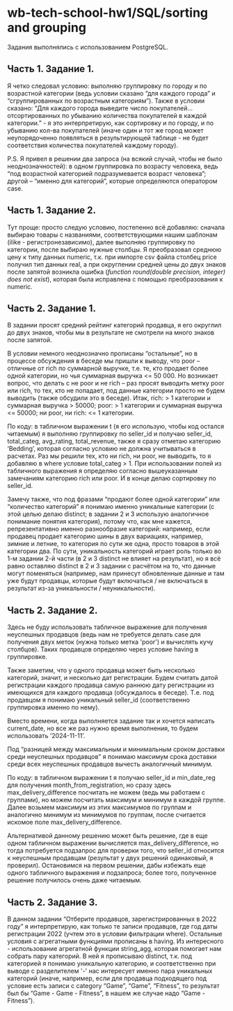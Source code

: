 # wb-tech-school-hw1/SQL/sorting and grouping

Задания выполнялись с использованием PostgreSQL.

## Часть 1. Задание 1.
Я четко следовал условию: выполняю группировку по городу и по возрастной категории (ведь условии сказано “для каждого города” и “сгруппированных по возрастным категориям”). Также в условии сказано: “Для каждого города выведите число покупателей… отсортированных по убыванию количества покупателей в каждой категории.” - я это интерпретирую, как сортировку и по городу, и по убыванию кол-ва покупателей (иначе один и тот же город может неупорядоченно появляться в результирующей таблице - не будет соответствия количества покупателей каждому городу). 

P.S. Я привел в решении два запроса (на всякий случай, чтобы не было неоднозначностей): в одном группировка по возрасту человека, ведь “под возрастной категорией подразумевается возраст человека”; другой – “именно для категорий”, которые определяются оператором case.

## Часть 1. Задание 2.
Тут проще: просто следую условию, постепенно всё добавляю: сначала выбираю товары с названиями, соответствующими нашим шаблонам (ilike - регистронезависимо), далее выполняю группировку по категории, после выбираю нужные столбцы. Я преобразовал среднюю цену к типу данных numeric, т.к. при импорте csv файла столбец price получил тип данных real, а при округлении средней цены до двух знаков после запятой возникла ошибка (*function round(double precision, integer) does not exist*), которая была исправлена с помощью преобразования к numeric.

## Часть 2. Задание 1. 
В задании просят средний рейтинг категорий продавца, я его округлил до двух знаков, чтобы мы в результате не смотрели на много знаков после запятой. 

В условии немного неоднозначно прописаны “остальные”, но в процессе обсуждения в беседе мы пришли к выводу, что poor – отличные от rich по суммарной выручке, т.е. те, кто продает более одной категории, но чья суммарная выручка <= 50 000. Но возникает вопрос, что делать с не poor и не rich – раз просят выводить метку poor или rich, то тех, кто не попадает, под данные категории просто не будем выводить (также обсудили это в беседе). Итак, rich: > 1 категории и суммарная выручка > 50000; poor: > 1 категории и суммарная выручка <= 50000; ни poor, ни rich: <= 1 категории. 

По коду: в табличном выражении t (я его использую, чтобы код остался читаемым) я выполняю группировку по seller_id и получаю seller_id, total_categ, avg_rating, total_revenue, также я сразу отметаю категорию ‘Bedding’, которая согласно условию не должна учитываться в расчетах. Раз мы решили тех, кто ни rich, ни poor, не выводить, то я добавляю в where условие total_categ > 1. При использовании полей из табличного выражения я определяю согласно вышеуказанным замечаниям категорию rich или poor. И в конце делаю сортировку по seller_id.

Замечу также, что под фразами “продают более одной категории” или “количество категорий” я понимаю именно уникальные категории (с этой целью делаю distinct; в задании 2 и 3 использую аналогичное понимание понятия категория), потому что, как мне кажется, репрезентативно именно разнообразие категорий: например, если продавец продает категорию шины в двух вариациях, например, зимние и летние, то категория по сути же одна, просто товаров в этой категории два. По сути, уникальность категорий играет роль только во 1-м задании 2-й части (в 2 и 3 distinct не влияет на результат), но я всё равно оставляю distinct в 2 и 3 задании с расчётом на то, что данные могут поменяться  (например, нам принесут обновленные данные и там уже будут продавцы, которые будут включаться / не включаться в результат из-за уникальности / неуникальности).

## Часть 2. Задание 2.
Здесь не буду использовать табличное выражение для получения неуспешных продавцов (ведь нам не требуется делать case для получения двух меток (нужна только метка 'poor') и вычислять кучу столбцов). Таких продавцов определяю через условие having в группировке.

Также заметим, что у одного продавца может быть несколько категорий, значит, и несколько дат регистрации. Будем считать датой регистрации каждого продавца самую раннюю дату регистрации из имеющихся для каждого продавца (обсуждалось в беседе). Т.е. под продавцом я понимаю уникальный seller_id (соответственно группировка именно по нему). 

Вместо времени, когда выполняется задание так и хочется написать current_date, но все же раз нужно время выполнения, то будем использовать ‘2024-11-11’.

Под “разницей между максимальным и минимальным сроком доставки среди неуспешных продавцов” я понимаю максимум срока доставки среди всех неуспешных продавцов вычесть аналогичный минимум.

По коду: в табличном выражении t я получаю seller_id и min_date_reg для получения month_from_registration, но сразу здесь max_delivery_difference посчитать не можем (ведь мы работаем с группами), но можем посчитать максимум и минимум в каждой группе. Далее возьмем максимум из этих максимумов по группам и аналогично минимум из минимумов по группам, после считается искомое поле max_delivery_difference. 

Альтернативой данному решению может быть решение, где в еще одном табличном выражении вычисляется max_delivery_difference, но тогда потребуется подзапрос для проверки того, что seller_id относится к неуспешным продавцам (результат у двух решений одинаковый, я проверил). Остановимся на первом решении, дабы избежать еще одного табличного выражения и подзапроса; более того, полученное решение получилось очень даже читаемым.

## Часть 2. Задание 3.
В данном задании “Отберите продавцов, зарегистрированных в 2022 году” я интерпретирую, как только те записи продавцов, где год даты регистрации 2022 (учтем это в условии фильтрации where). Остальные условия с агрегатными функциями прописаны в having. Из интересного - использование агрегатной функции string_agg, которая помогает нам собрать пару категорий. В ней я прописываю distinct, т.к. под категорией я понимаю уникальную категорию, и соответственно при выводе с разделителем '-' нас интересует именно пара уникальных категорий (иначе, например, если для продавца подходящего под условие есть записи с category “Game”, “Game”, “Fitness”, то результат был бы “Game - Game - Fitness”, в нашем же случае надо “Game - Fitness”).
